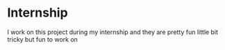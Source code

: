 # Internship
I work on this project during my internship and they are pretty fun little bit tricky but fun to work on
